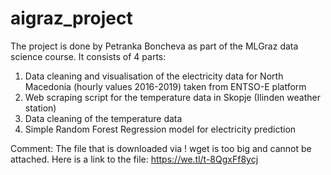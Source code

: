 # aigraz_project

The project is done by Petranka Boncheva as part of the MLGraz data science course.
It consists of 4 parts:
1. Data cleaning and visualisation of the electricity data for North Macedonia (hourly values 2016-2019) taken from ENTSO-E platform
2. Web scraping script for the temperature data in Skopje (Ilinden weather station)
3. Data cleaning of the temperature data
4. Simple Random Forest Regression model for electricity prediction




Comment:
The file that is downloaded via ! wget is too big and cannot be attached.
Here is a link to the file:
https://we.tl/t-8QgxFf8ycj
